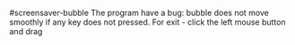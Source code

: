 #screensaver-bubble
The program have a bug: bubble does not move smoothly if any key does not pressed.
For exit - click the left mouse button and drag 
